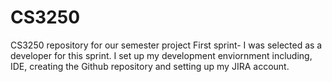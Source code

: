 # CS3250
CS3250 repository for our semester project
First sprint- I was selected as a developer for this sprint. I set up my development enviornment including, IDE, creating the Github repository and setting up my JIRA account. 
